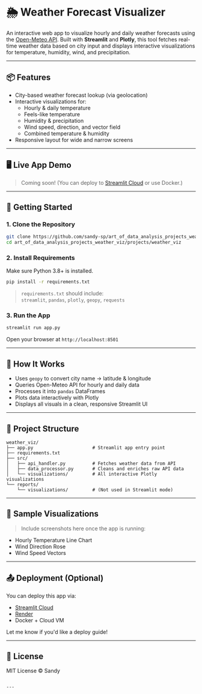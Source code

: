 # 🌦️ Weather Forecast Visualizer

An interactive web app to visualize hourly and daily weather forecasts using the [Open-Meteo API](https://open-meteo.com/). Built with **Streamlit** and **Plotly**, this tool fetches real-time weather data based on city input and displays interactive visualizations for temperature, humidity, wind, and precipitation.

---

## 📦 Features

- City-based weather forecast lookup (via geolocation)
- Interactive visualizations for:
  - Hourly & daily temperature
  - Feels-like temperature
  - Humidity & precipitation
  - Wind speed, direction, and vector field
  - Combined temperature & humidity
- Responsive layout for wide and narrow screens

---

## 🖥️ Live App Demo

> Coming soon! (You can deploy to [Streamlit Cloud](https://streamlit.io/cloud) or use Docker.)

---

## 🚀 Getting Started

### 1. Clone the Repository

```bash
git clone https://github.com/sandy-sp/art_of_data_analysis_projects_weather_viz.git
cd art_of_data_analysis_projects_weather_viz/projects/weather_viz
```

### 2. Install Requirements

Make sure Python 3.8+ is installed.

```bash
pip install -r requirements.txt
```

> `requirements.txt` should include:  
> `streamlit`, `pandas`, `plotly`, `geopy`, `requests`

### 3. Run the App

```bash
streamlit run app.py
```

Open your browser at `http://localhost:8501`

---

## 🧠 How It Works

- Uses `geopy` to convert city name → latitude & longitude
- Queries Open-Meteo API for hourly and daily data
- Processes it into `pandas` DataFrames
- Plots data interactively with Plotly
- Displays all visuals in a clean, responsive Streamlit UI

---

## 📁 Project Structure

```
weather_viz/
├── app.py                      # Streamlit app entry point
├── requirements.txt
├── src/
│   ├── api_handler.py          # Fetches weather data from API
│   ├── data_processor.py       # Cleans and enriches raw API data
│   └── visualizations/         # All interactive Plotly visualizations
└── reports/
    └── visualizations/         # (Not used in Streamlit mode)
```

---

## 📸 Sample Visualizations

> Include screenshots here once the app is running:
- Hourly Temperature Line Chart
- Wind Direction Rose
- Wind Speed Vectors

---

## 📤 Deployment (Optional)

You can deploy this app via:
- [Streamlit Cloud](https://streamlit.io/cloud)
- [Render](https://render.com)
- Docker + Cloud VM

Let me know if you'd like a deploy guide!

---

## 📝 License

MIT License © Sandy

```

---

